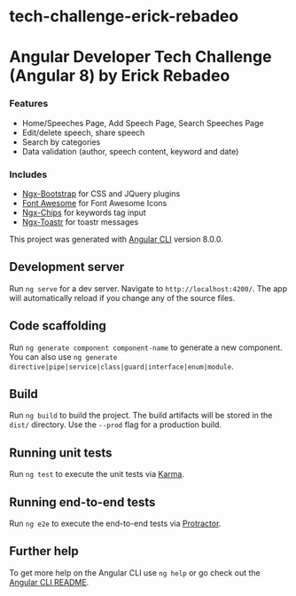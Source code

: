 # tech-challenge-erick-rebadeo
# Angular Developer Tech Challenge (Angular 8) by Erick Rebadeo

### Features

* Home/Speeches Page, Add Speech Page, Search Speeches Page
* Edit/delete speech, share speech
* Search by categories
* Data validation (author, speech content, keyword and date)

### Includes
* [Ngx-Bootstrap](https://github.com/valor-software/ngx-bootstrap) for CSS and JQuery plugins
* [Font Awesome](https://github.com/FortAwesome/Font-Awesome) for Font Awesome Icons
* [Ngx-Chips](https://github.com/Gbuomprisco/ngx-chips) for keywords tag input
* [Ngx-Toastr](https://github.com/scttcper/ngx-toastr) for toastr messages

This project was generated with [Angular CLI](https://github.com/angular/angular-cli) version 8.0.0.

## Development server

Run `ng serve` for a dev server. Navigate to `http://localhost:4200/`. The app will automatically reload if you change any of the source files.

## Code scaffolding

Run `ng generate component component-name` to generate a new component. You can also use `ng generate directive|pipe|service|class|guard|interface|enum|module`.

## Build

Run `ng build` to build the project. The build artifacts will be stored in the `dist/` directory. Use the `--prod` flag for a production build.

## Running unit tests

Run `ng test` to execute the unit tests via [Karma](https://karma-runner.github.io).

## Running end-to-end tests

Run `ng e2e` to execute the end-to-end tests via [Protractor](http://www.protractortest.org/).

## Further help

To get more help on the Angular CLI use `ng help` or go check out the [Angular CLI README](https://github.com/angular/angular-cli/blob/master/README.md).
